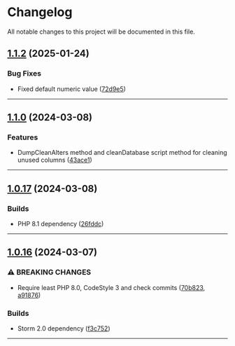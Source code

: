 <!--- BEGIN HEADER -->
# Changelog

All notable changes to this project will be documented in this file.
<!--- END HEADER -->

## [1.1.2](https://github.com/liquiddesign/migrator/compare/v1.1.1...v1.1.2) (2025-01-24)

### Bug Fixes

* Fixed default numeric value ([72d9e5](https://github.com/liquiddesign/migrator/commit/72d9e5667d25071e32fdcd5c90976e181fb1c8bd))


---

## [1.1.0](https://github.com/liquiddesign/migrator/compare/v1.0.17...v1.1.0) (2024-03-08)

### Features

* DumpCleanAlters method and cleanDatabase script method for cleaning unused columns ([43ace1](https://github.com/liquiddesign/migrator/commit/43ace17f0550eabf6e07d2f6f65f9cbdeca5fefb))


---

## [1.0.17](https://github.com/liquiddesign/migrator/compare/v1.0.16...v1.0.17) (2024-03-08)

### Builds

* PHP 8.1 dependency ([26fddc](https://github.com/liquiddesign/migrator/commit/26fddc2666226b98a31c2c01033e0e3a0d0efe7b))


---

## [1.0.16](https://github.com/liquiddesign/migrator/compare/v1.0.15...v1.0.16) (2024-03-07)

### ⚠ BREAKING CHANGES

* Require least PHP 8.0, CodeStyle 3 and check commits ([70b823](https://github.com/liquiddesign/migrator/commit/70b8238d8b1b60502c90ef2bb96b01e1db35748a), [a91876](https://github.com/liquiddesign/migrator/commit/a91876f574af62dedd9e296f03e46dc6e4fffcad))

### Builds

* Storm 2.0 dependency ([f3c752](https://github.com/liquiddesign/migrator/commit/f3c75283a6fb97c6a5c75804ad811f89088b6ef3))


---

